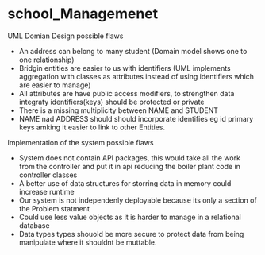 # school_Managemenet

UML Domian Design possible flaws
- An address can belong to many student (Domain model shows one to one relationship)
- Bridgin entities are easier to us with identifiers (UML implements aggregation with classes as attributes instead of using identifiers which are easier to manage)
- All attributes are have public access modifiers, to strengthen data integraty identifiers(keys) should be protected or private 
- There is a missing multiplicity between NAME and STUDENT 
- NAME nad ADDRESS should should incorporate identifies eg id primary keys amking it easier to link to other Entities.


Implementation of the system possible flaws
- System does not contain API packages, this would take all the work from the controller and put it in api reducing the boiler plant code in controller classes
- A better use of data structures for storring data in memory could increase runtime
- Our system is not independenly deployable because its only a section of the Problem statment 
- Could use less value objects as it is harder to manage in a relational database 
- Data types types shouold be more secure to protect data from being manipulate where it shouldnt be muttable.  

